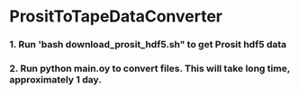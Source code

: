 # PrositToTapeDataConverter

### 1. Run 'bash download_prosit_hdf5.sh" to get Prosit hdf5 data
### 2. Run python main.oy to convert files. This will take long time, approximately 1 day.